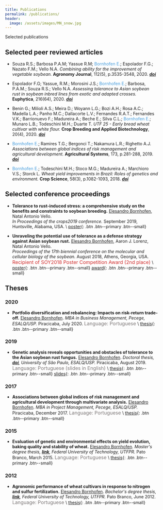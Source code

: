```yaml
---
title: Publications
permalink: /publications/
header:
  image: /assets/images/MN_snow.jpg
---
```

Selected publications



## Selected peer reviewed articles

* Souza R.S.; Barbosa P.A.M; Yassue R.M; <span style="color: #449bdb">Bornhofen E.</span>; Espolador F.G.; Nazato F.M.; Vello N.A.
_Combining ability for the improvement of vegetable soybean._
**Agronomy Journal**, 112(5), p.3535-3548, 2020. _[**doi**](https://doi.org/10.1002/agj2.20322)_

* Espolador F.G; Yassue, R.M.; Morosini J.S.; <span style="color: #449bdb">Bornhofen E.</span>; Barbosa, P.A.M.; Souza R.S.; Vello N.A.
_Assessing tolerance to Asian soybean rust in soybean inbred lines from exotic and adapted crosses._
**Euphytica**, 216(64), 2020.  _[**doi**](https://doi.org/10.1007/s10681-020-02597-8)_  

* Benin G.; Milioli A.S.; Meira D.; Woyann L.G.; Bozi A.H.; Rosa A.C.; Madella L.A.; Panho M.C.; Dallacorte L.V.; Fernandes R.A.T.; Fernandes V.K.; Barrionuevo F.; Madureira A.; Beche E.; Silva C.L.; <span style="color: #449bdb">Bornhofen E.</span>; Munaro L.B.; Todeschini M.H.; Duarte T.
_UTF 25 - Early bread wheat cultivar with white flour._
**Crop Breeding and Applied Biotechnology**, 20(4), 2020. _[**doi**](https://doi.org/10.1590/1984-70332020v20n4c67)_

* <span style="color: #449bdb">Bornhofen E.</span>; Ramires T.G.; Bergonci T.; Nakamura L.R.; Righetto A.J.
_Associations between global indices of risk management and agricultural development._
**Agricultural Systems**, 173, p.281-288, 2019. _[**doi**](https://doi.org/10.1016/j.agsy.2019.03.006)_

* <span style="color: #449bdb">Bornhofen E.</span>; Todeschini M.H.; Stoco M.G.; Madureira A.; Marchioro V.S.; Storck L.
_Wheat yield improvements in Brazil: Roles of genetics and environment._
**Crop Science**, 58(3), p.1082-1093, 2018. _[**doi**](http://dx.doi.org/10.2135/cropsci2017.06.0358)_


## Selected conference proceedings

* **Tolerance to rust-induced stress: a comprehensive study on the benefits and constraints to soybean breeding.**
  [Elesandro Bornhofen](https://scholar.google.com.br/citations?hl=pt-BR&user=41DCnKQAAAAJ&view_op=list_works&sortby=pubdate),
  Natal Antonio Vello.  
  _In Proceedings of the crops2019 conference._
  September 2019, Huntsville, Alabama, USA. \\
  [poster](/assets/posters/CROPS2019_poster_bornhofen.pdf){: .btn .btn--primary .btn--small}

* **Unraveling the potential use of tolerance as a defense strategy against Asian soybean rust.**
  [Elesandro Bornhofen](https://scholar.google.com.br/citations?hl=pt-BR&user=41DCnKQAAAAJ&view_op=list_works&sortby=pubdate),
  Aaron J. Lorenz,
  Natal Antonio Vello.  
  _Proceedings of the 17th biennial conference on the molecular and cellular biology of the soybean._
  August 2018, Athens, Georgia, USA. <font size="3"> <span style="color: #d03030">Recipient of SOY2018 Poster Competition Award (2nd place)</span> </font> \\
  [poster](/assets/posters/SOY2018_poster_bornhofen.pdf){: .btn .btn--primary .btn--small}
  [award](/assets/posters/SOY2018_award.jpg){: .btn .btn--primary .btn--small}

## Theses

### 2020

* **Portfolio diversification and rebalancing: Impacts on risk-return trade-off.**
  [Elesandro Bornhofen](https://scholar.google.com.br/citations?hl=pt-BR&user=41DCnKQAAAAJ&view_op=list_works&sortby=pubdate).
  _MBA in Business Management, Pecege, ESALQ/USP._
  Piracicaba, July 2020. <font size="3"> <span style="color: #7d7878">Language: Portuguese</span> </font> \\
  [thesis](/assets/thesis/mba_business_management_elesandro_bornhofen.pdf){: .btn .btn--primary .btn--small}

### 2019

* **Genetic analysis reveals opportunities and obstacles of tolerance to the Asian soybean rust fungus.**
  [Elesandro Bornhofen](https://scholar.google.com.br/citations?hl=pt-BR&user=41DCnKQAAAAJ&view_op=list_works&sortby=pubdate).
  _Doctoral thesis, [**doi**](https://doi.org/10.11606/T.11.2019.tde-17102019-164015), University of São Paulo, ESALQ/USP._
  Piracicaba, August 2019. <font size="3"> <span style="color: #7d7878">Language: Portuguese (slides in English)</span> </font> \\
  [thesis](/assets/thesis/phd_elesandro_bornhofen.pdf){: .btn .btn--primary .btn--small}
  [slides](/assets/thesis/phd_elesandro_bornhofen_slides.pdf){: .btn .btn--primary .btn--small}

### 2017

* **Associations between global indices of risk management and agricultural development through multivariate analysis.**
  [Elesandro Bornhofen](https://scholar.google.com.br/citations?hl=pt-BR&user=41DCnKQAAAAJ&view_op=list_works&sortby=pubdate).
  _MBA in Project Management, Pecege, ESALQ/USP._
  Piracicaba, December 2017. <font size="3"> <span style="color: #7d7878">Language: Portuguese</span> </font> \\
  [thesis](/assets/thesis/mba_project_management_elesandro_bornhofen.pdf){: .btn .btn--primary .btn--small}

### 2015

* **Evaluation of genetic and environmental effects on yield evolution, baking quality and stability of wheat.**
  [Elesandro Bornhofen](https://scholar.google.com.br/citations?hl=pt-BR&user=41DCnKQAAAAJ&view_op=list_works&sortby=pubdate).
  _Master's degree thesis, [**link**](http://repositorio.utfpr.edu.br/jspui/handle/1/1221), Federal University of Technology, UTFPR._
  Pato Branco, March 2015. <font size="3"> <span style="color: #7d7878">Language: Portuguese</span> </font> \\
  [thesis](/assets/thesis/msc_elesandro_bornhofen.pdf){: .btn .btn--primary .btn--small}

### 2012

* **Agronomic performance of wheat cultivars in response to nitrogen and sulfur fertilization.**
  [Elesandro Bornhofen](https://scholar.google.com.br/citations?hl=pt-BR&user=41DCnKQAAAAJ&view_op=list_works&sortby=pubdate).
  _Bachelor's degree thesis, [**link**](http://repositorio.utfpr.edu.br/jspui/handle/1/1221), Federal University of Technology, UTFPR._
  Pato Branco, June 2012. <font size="3"> <span style="color: #7d7878">Language: Portuguese</span> </font> \\
  [thesis](/assets/thesis/bsc_elesandro_bornhofen.pdf){: .btn .btn--primary .btn--small}
